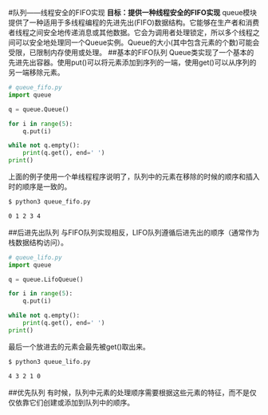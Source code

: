 #队列——线程安全的FIFO实现
**目标：提供一种线程安全的FIFO实现**
queue模块提供了一种适用于多线程编程的先进先出(FIFO)数据结构。它能够在生产者和消费者线程之间安全地传递消息或其他数据。它会为调用者处理锁定，所以多个线程之间可以安全地处理同一个Queue实例。Queue的大小(其中包含元素的个数)可能会受限，已限制内存使用或处理。
##基本的FIFO队列
Queue类实现了一个基本的先进先出容器。使用put()可以将元素添加到序列的一端，使用get()可以从序列的另一端移除元素。
```python
# queue_fifo.py
import queue

q = queue.Queue()

for i in range(5):
    q.put(i)

while not q.empty():
    print(q.get(), end=' ')
print()
```
上面的例子使用一个单线程程序说明了，队列中的元素在移除的时候的顺序和插入时的顺序是一致的。
```bash
$ python3 queue_fifo.py

0 1 2 3 4
```
##后进先出队列
与FIFO队列实现相反，LIFO队列遵循后进先出的顺序（通常作为栈数据结构访问）。
```python
# queue_lifo.py
import queue

q = queue.LifoQueue()

for i in range(5):
    q.put(i)

while not q.empty():
    print(q.get(), end=' ')
print()
```
最后一个放进去的元素会最先被get()取出来。
```bash
$ python3 queue_lifo.py

4 3 2 1 0
```
##优先队列
有时候，队列中元素的处理顺序需要根据这些元素的特征，而不是仅仅依靠它们创建或添加到队列中的顺序。























